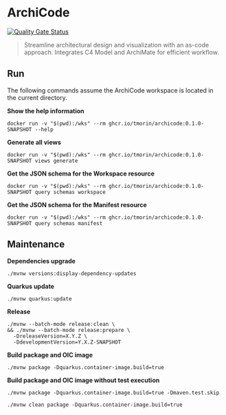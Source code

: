 # ArchiCode

[![Quality Gate Status](https://sonarcloud.io/api/project_badges/measure?project=tmorin_archicode&metric=alert_status)](https://sonarcloud.io/summary/new_code?id=tmorin_archicode)

> Streamline architectural design and visualization with an as-code approach. Integrates C4 Model and ArchiMate for efficient workflow.

## Run

The following commands assume the ArchiCode workspace is located in the current directory.

**Show the help information**
```shell
docker run -v "$(pwd):/wks" --rm ghcr.io/tmorin/archicode:0.1.0-SNAPSHOT --help
```

**Generate all views**
```shell
docker run -v "$(pwd):/wks" --rm ghcr.io/tmorin/archicode:0.1.0-SNAPSHOT views generate
```

**Get the JSON schema for the Workspace resource**
```shell
docker run -v "$(pwd):/wks" --rm ghcr.io/tmorin/archicode:0.1.0-SNAPSHOT query schemas workspace
```

**Get the JSON schema for the Manifest resource**
```shell
docker run -v "$(pwd):/wks" --rm ghcr.io/tmorin/archicode:0.1.0-SNAPSHOT query schemas manifest
```

## Maintenance

**Dependencies upgrade**
```shell
./mvnw versions:display-dependency-updates
```

**Quarkus update**
```shell
./mvnw quarkus:update
```

**Release**
```shell
./mvnw --batch-mode release:clean \
&& ./mvnw --batch-mode release:prepare \
  -DreleaseVersion=X.Y.Z \
  -DdevelopmentVersion=Y.X.Z-SNAPSHOT
```

**Build package and OIC image**
```shell
./mvnw package -Dquarkus.container-image.build=true
```

**Build package and OIC image without test execution**
```shell
./mvnw package -Dquarkus.container-image.build=true -Dmaven.test.skip
```

```shell
./mvnw clean package -Dquarkus.container-image.build=true
```
